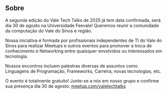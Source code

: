 ## Sobre

A segunda edição do Vale Tech Talks de 2025 já tem data confirmada, será dia 30 de agosto na Universidade Feevale! Queremos reunir a comunidade da computação do Vale do Sinos e região.

Nossa iniciativa é formada por profissionais independentes de TI do Vale do Sinos para realizar Meetups e outros eventos para promover a troca de conhecimento e Networking entre quaisquer envolvidos ou interessados em tecnologia.

Nossos encontros incluem palestras diversas de assuntos como Linguagens de Programação, Frameworks, Carreira, novas tecnologias, etc.

O evento é totalmente gratuito! Junte-se a nós em nosso grupo e confirme sua presença dia 30 de agosto: [meetup.com/valetechtalks]

[meetup.com/valetechtalks]: https://www.meetup.com/valetechtalks
